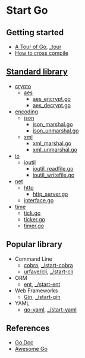 # Start Go

## Getting started

- [A Tour of Go](https://tour.golang.org/), [_tour](_tour)
- [How to cross compile](docs/cross_compile.md)

## [Standard library](https://golang.org/pkg/)

- [crypto](https://pkg.go.dev/crypto)
  - [aes](https://pkg.go.dev/crypto/aes)
    - [aes_encrypt.go](_crypto/aes_encrypt.go)
    - [aes_decrypt.go](_crypto/aes_decrypt.go)
- [encoding](https://pkg.go.dev/encoding)
  - [json](https://pkg.go.dev/encoding/json)
    - [json_marshal.go](_encoding/json_marshal.go)
    - [json_unmarshal.go](_encoding/json_unmarshal.go)
  - [xml](https://pkg.go.dev/encoding/xml)
    - [xml_marshal.go](_encoding/xml_marshal.go)
    - [xml_unmarshal.go](_encoding/xml_unmarshal.go)
- [io](https://pkg.go.dev/io)
  - [ioutil](https://pkg.go.dev/io/ioutil)
    - [ioutil_readfile.go](_io/ioutil_readfile.go)
    - [ioutil_writefile.go](_io/ioutil_writefile.go)
- [net](https://pkg.go.dev/net)
  - [http](https://pkg.go.dev/net/http)
    - [http_server.go](_net/http_server.go)
  - [interface.go](_net/interface.go)
- [time](https://pkg.go.dev/time)
  - [tick.go](_time/tick.go)
  - [ticker.go](_time/ticker.go)
  - [timer.go](_time/timer.go)

## Popular library

- Command Line
  - [cobra](https://github.com/spf13/cobra), [_/start-cobra](_/start-cobra)
  - [urfave/cli](https://github.com/urfave/cli), [_/start-cli](_/start-cli)
- ORM
  - [ent](https://github.com/ent/ent), [_/start-ent](_/start-ent)
- Web Frameworks
  - [Gin](https://github.com/gin-gonic/gin), [_/start-gin](_/start-gin)
- YAML
  - [go-yaml](https://github.com/go-yaml/yaml), [_/start-yaml](_/start-yaml)

## References

- [Go Doc](https://golang.org/doc/)
- [Awesome Go](https://github.com/avelino/awesome-go)
